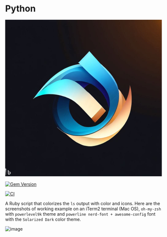 # Python

[![forthebadge](OIG.VI9yjEMzUHyDqPHLm3D9.jpg)](http://forthebadge.com)

[![Gem Version](https://badge.fury.io/rb/colorls.svg)](https://badge.fury.io/rb/colorls)

[![CI](https://github.com/athityakumar/colorls/actions/workflows/ruby.yml/badge.svg)](https://github.com/athityakumar/colorls/actions/workflows/ruby.yml)

A Ruby script that colorizes the `ls` output with color and icons. Here are the screenshots of working example on an iTerm2 terminal (Mac OS), `oh-my-zsh` with `powerlevel9k` theme and `powerline nerd-font + awesome-config` font with the `Solarized Dark` color theme.

 ![image](https://user-images.githubusercontent.com/17109060/32149040-04f3125c-bd25-11e7-8003-66fd29bc18d4.png)


